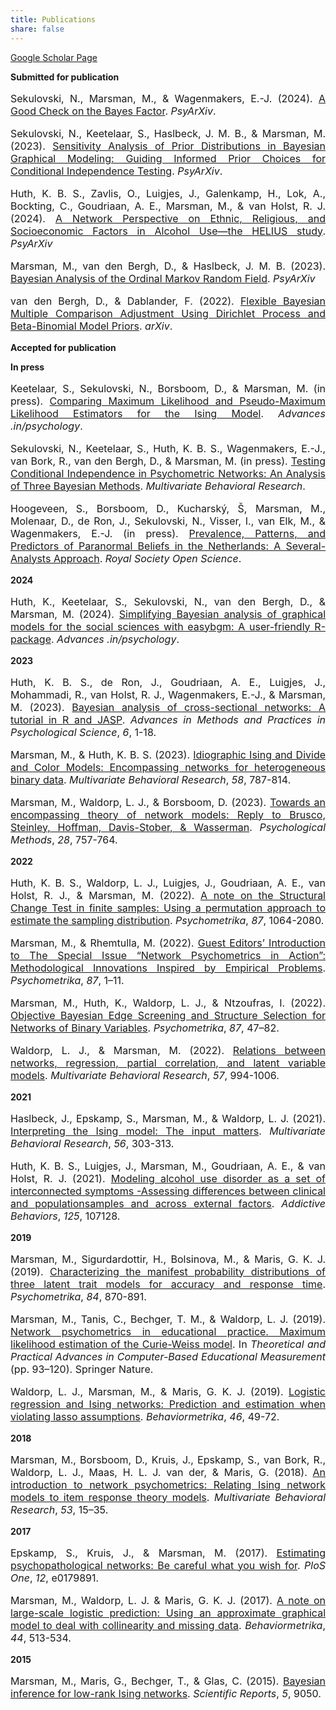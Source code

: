 ```yaml
---
title: Publications
share: false
---
```


[Google Scholar Page](https://scholar.google.com/citations?hl=en&user=dQZr3gcAAAAJ)

**Submitted for publication**
<p style="font-size:medium;text-align:justify">Sekulovski, N., Marsman, M., & Wagenmakers, E.-J. (2024). <a href = "https://osf.io/preprints/psyarxiv/59gj8"> A Good Check on the Bayes Factor</a>. <em>PsyArXiv</em>.</p>

<p style="font-size:medium;text-align:justify">Sekulovski, N., Keetelaar, S., Haslbeck, J. M. B., & Marsman, M. (2023). <a href = "https://psyarxiv.com/6m7ca/"> Sensitivity Analysis of Prior Distributions in Bayesian Graphical Modeling: Guiding Informed Prior Choices for Conditional Independence Testing</a>. <em>PsyArXiv</em>.</p>

<p style="font-size:medium;text-align:justify">Huth, K. B. S., Zavlis, O., Luigjes, J., Galenkamp, H., Lok, A., Bockting, C., Goudriaan, A. E., Marsman, M., & van Holst, R. J. (2024). <a href = "https://psyarxiv.com/e9bgq/">A Network Perspective on Ethnic, Religious, and Socioeconomic Factors in Alcohol Use—the HELIUS study</a>. <em>PsyArXiv</em></p>

<p style="font-size:medium;text-align:justify">Marsman, M., van den Bergh, D., & Haslbeck, J. M. B. (2023). <a href = "https://psyarxiv.com/ukwrf/">Bayesian Analysis of the Ordinal Markov Random Field</a>. <em>PsyArXiv</em></p>

<p style="font-size:medium;text-align:justify">van den Bergh, D., & Dablander, F. (2022). 
<a href= "https://arxiv.org/abs/2208.07086">Flexible Bayesian Multiple Comparison Adjustment Using Dirichlet Process and Beta-Binomial Model Priors</a>. <em>arXiv</em>.<p>


**Accepted for publication**

**In press**

<p style="font-size:medium;text-align:justify">Keetelaar, S., Sekulovski, N., Borsboom, D., & Marsman, M. (in press). <a href = "https://psyarxiv.com/532hd"> Comparing Maximum Likelihood and Pseudo-Maximum Likelihood Estimators for the Ising Model</a>. <em>Advances .in/psychology</em>.</p>

<p style="font-size:medium;text-align:justify">Sekulovski, N., Keetelaar, S., Huth, K. B. S., Wagenmakers, E.-J., van Bork, R., van den Bergh, D., & Marsman, M. (in press). <a href = "https://psyarxiv.com/ch7a2">Testing Conditional Independence in Psychometric Networks: An Analysis of Three Bayesian Methods</a>. <em>Multivariate Behavioral Research</em>.</p>

<p style="font-size:medium;text-align:justify">Hoogeveen, S., Borsboom, D., Kucharský, Š, Marsman, M., Molenaar, D., de Ron, J., Sekulovski, N., Visser, I., van Elk, M., & Wagenmakers, E.-J. (in press). <a href = "https://osf.io/preprints/psyarxiv/ajush"> Prevalence, Patterns, and Predictors of Paranormal Beliefs in the Netherlands: A Several-Analysts Approach</a>. <em>Royal Society Open Science</em>.</p>

**2024**

<p style="font-size:medium;text-align:justify">Huth, K., Keetelaar, S., Sekulovski, N., van den Bergh, D., & Marsman, M. (2024). <a href = "https://advances.in/psychology/10.56296/aip00010/"> Simplifying Bayesian analysis of graphical models for the social sciences with easybgm: A user-friendly R-package</a>. <em>Advances .in/psychology</em>.</p>

**2023**

<p style="font-size:medium;text-align:justify">Huth, K. B. S., de Ron, J., Goudriaan, A. E., Luigjes, J., Mohammadi, R., van Holst, R. J., Wagenmakers, E.-J., & Marsman, M. (2023). <a href = "https://doi.org/10.1177/25152459231193334">Bayesian analysis of cross-sectional networks: A tutorial in R and JASP</a>. <em>Advances in Methods and Practices in Psychological Science</em>, <em>6</em>, 1-18.</p>

<p style="font-size:medium;text-align:justify">Marsman, M., & Huth, K. B. S. (2023). <a href = "https://doi.org/10.1080/00273171.2022.2135089">Idiographic Ising and Divide and Color Models: Encompassing networks for heterogeneous binary data</a>. <em>Multivariate Behavioral Research</em>, <em>58</em>, 787-814.</p>

<p style="font-size:medium;text-align:justify">Marsman, M., Waldorp, L. J., & Borsboom, D. (2023). <a href = "https://doi.org/10.31234/osf.io/n98qt">Towards an encompassing theory of network models: Reply to Brusco, Steinley, Hoffman, Davis-Stober, & Wasserman</a>. <em>Psychological Methods</em>, <em>28</em>, 757-764. </p>


**2022**

<p style="font-size:medium;text-align:justify">Huth, K. B. S., Waldorp, L. J., Luigjes, J., Goudriaan, A. E., van Holst, R. J., & Marsman, M. (2022). <a href = "https://link.springer.com/article/10.1007/s11336-021-09834-6">A note on the Structural Change Test in finite samples: Using a permutation approach to estimate the sampling distribution</a>. <em>Psychometrika</em>, <em>87</em>, 1064-2080.</p>

<p style="font-size:medium;text-align:justify">Marsman, M., & Rhemtulla, M. (2022). <a href = "https://doi.org/10.1007/s11336-022-09861-x">
Guest Editors’ Introduction to The Special Issue “Network Psychometrics in Action”: Methodological Innovations Inspired by Empirical Problems</a>. <em>Psychometrika</em>, <em>87</em>, 1–11.</p>

<p style="font-size:medium;text-align:justify">Marsman, M., Huth, K., Waldorp, L. J., & Ntzoufras, I. (2022). <a href ="https://doi.org/10.1007/s11336-022-09848-8">Objective Bayesian Edge Screening and Structure Selection for Networks of Binary Variables</a>. <em>Psychometrika</em>, <em>87</em>, 47–82.</p> 

<p style="font-size:medium;text-align:justify">Waldorp, L. J., & Marsman, M. (2022). <a href = "https://www.tandfonline.com/doi/full/10.1080/00273171.2021.1938959"> Relations between networks, regression, partial correlation, and latent variable models</a>. <em>Multivariate Behavioral Research</em>, <em>57</em>, 994-1006.</p>


**2021**
<p style="font-size:medium;text-align:justify">Haslbeck, J., Epskamp, S., Marsman, M., & Waldorp, L. J. (2021). <a href = "https://www.tandfonline.com/doi/full/10.1080/00273171.2020.1730150">Interpreting the Ising model: The input matters</a>. <em>Multivariate Behavioral Research</em>, <em>56</em>, 303-313.</p>

<p style="font-size:medium;text-align:justify">Huth, K. B. S., Luigjes, J., Marsman, M., Goudriaan, A. E., & van Holst, R. J. (2021). <a href= "https://doi.org/10.1016/j.addbeh.2021.107128">Modeling alcohol use disorder as a set of interconnected symptoms -Assessing differences between clinical and populationsamples and across external factors</a>. <em>Addictive Behaviors</em>, <em>125</em>, 107128. </p>


**2019**
<p style="font-size:medium;text-align:justify">Marsman, M., Sigurdardottir, H., Bolsinova, M., & Maris, G. K. J. (2019). <a href = "https://doi.org/10.1007/s11336-019-09668-3">Characterizing the manifest probability distributions of three latent trait models for accuracy and response time</a>. <em>Psychometrika</em>, <em>84</em>, 870-891.</p>

<p style="font-size:medium;text-align:justify">Marsman, M., Tanis, C., Bechger, T. M., & Waldorp, L. J. (2019). <a href="https://link.springer.com/chapter/10.1007/978-3-030-18480-3_5">
Network psychometrics in educational practice. Maximum likelihood estimation of the Curie-Weiss model</a>. In <em>Theoretical and Practical Advances in Computer-Based Educational Measurement</em> (pp. 93–120). Springer Nature.</p>

<p style="font-size:medium;text-align:justify">Waldorp, L. J., Marsman, M., & Maris, G. K. J. (2019). <a href ="https://doi.org/10.1007/s41237-018-0061-0">Logistic regression and Ising networks: Prediction and estimation when violating lasso assumptions</a>. <em>Behaviormetrika</em>, <em>46</em>, 49-72.</p>


**2018**
<p style="font-size:medium;text-align:justify"> Marsman, M., Borsboom, D., Kruis, J., Epskamp, S., van Bork, R., Waldorp, L. J., Maas, H. L. J. van der,
& Maris, G. (2018). <a href = "https://doi.org/10.1080/00273171.2017.1379379">An introduction to network psychometrics: Relating Ising network models to item response theory models</a>. <em>Multivariate Behavioral Research</em>, <em>53</em>, 15–35.</p>


**2017**
<p style="font-size:medium;text-align:justify">Epskamp, S., Kruis, J., & Marsman, M. (2017). <a href="https://doi.org/10.1371/journal.pone.0179891">Estimating psychopathological networks: Be careful what you wish for</a>. <em>PloS One</em>, <em>12</em>, e0179891.</p>
  
<p style="font-size:medium;text-align:justify">Marsman, M., Waldorp, L. J. & Maris, G. K. J. (2017). <a href="http://dx.doi.org/10.1007/s41237-017-0024-x">A note on large-scale logistic prediction: Using an approximate graphical model to deal with collinearity and missing data</a>. <em>Behaviormetrika</em>, <em>44</em>, 513-534.</p>


**2015**
<p style="font-size:medium;text-align:justify"> Marsman, M., Maris, G., Bechger, T., & Glas, C. (2015). <a href = "https://doi.org/10.1038/srep09050">Bayesian inference for low-rank Ising networks</a>. <em>Scientific Reports</em>, <em>5</em>, 9050.</p>
